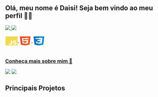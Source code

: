 ## Olá, meu nome é Daisi! Seja bem vindo ao meu perfil 🤸‍♀️

 <div>
   <a href="https://github.com/DaisiAlves">
   <img height="150em"  src="https://github-readme-stats.vercel.app/api?username=DaisiAlves&show_icons=true&theme=rose&include_all_commits=true&count_private=true"/>
   <img height="150em"  src="https://github-readme-stats.vercel.app/api/top-langs/?username=DaisiAlves&layout=compact&langs_count=6&theme=rose"/>
</div>
    
<div style="display: inline_block"><br>
  <img align="center" alt="Js" height="30" width="40" src="https://raw.githubusercontent.com/devicons/devicon/master/icons/javascript/javascript-plain.svg ">
  <img align="center" alt="HTML" height="30" width="40" src="https://raw.githubusercontent.com/devicons/devicon/master/icons/html5/html5-original.svg ">
  <img align="center" alt="CSS" height="30" width="40" src="https://raw.githubusercontent.com/devicons/devicon/master/icons/css3/css3-original.svg ">
</div>
 
<br>
 
### Conheça mais sobre mim 🌟
 
<div>
  <a href="https://instagram.com/daisi_vieira" target="_blank"><img src="https://img.shields.io/badge/-Instagram-%23E4405F?style=for-the- badge&logo=instagram&logoColor=white" target="_blank"></a>
  <a href="https://www.linkedin.com/in/ricardohdias" target="_blank"><img src="https://img.shields.io/badge/-LinkedIn-%230077B5?style= for-the-badge&logo=linkedin&logoColor=white" target="_blank"></a>
</div>

## Principais Projetos 
<a href="https://daisialves.github.io/projeto-isaias53/" target=_blank></a>
